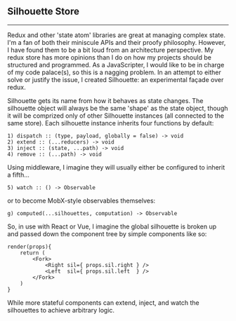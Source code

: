 ## **Silhouette Store**
-----------------------

Redux and other 'state atom' libraries are great at managing complex state. I'm a fan of both their miniscule APIs and their proofy philosophy. However, I have found them to be a bit loud from an architecture perspective. My redux store has more opinions than I do on how my projects should be structured and programmed. As a JavaScripter, I would like to be in charge of my code palace(s), so this is a nagging problem. In an attempt to either solve or justify the issue, I created Silhouette: an experimental façade over redux.  

Silhouette gets its name from how it behaves as state changes. The silhouette object will always be the same 'shape' as the state object, though it will be comprized only of other Silhouette instances (all connected to the same store). Each silhouette instance inherits four functions by default:
```
1) dispatch :: (type, payload, globally = false) -> void
2) extend :: (...reducers) -> void
3) inject :: (state, ...path) -> void
4) remove :: (...path) -> void
```
Using middleware, I imagine they will usually either be configured to inherit a fifth...
```
5) watch :: () -> Observable
```
or to become MobX-style observables themselves:
```
g) computed(...silhouettes, computation) -> Observable
```
So, in use with React or Vue, I imagine the global silhouette is broken up and passed down the component tree by simple components like so:
```
render(props){
    return (
        <Fork>
            <Right sil={ props.sil.right } />
            <Left  sil={ props.sil.left  } />
        </Fork>
    )
}
```
While more stateful components can extend, inject, and watch the silhouettes to achieve arbitrary logic.